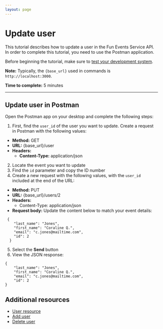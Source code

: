 ```yaml
---
layout: page
---
```


# Update user
This tutorial describes how to update a user in the Fun Events Service API. In order to complete this tutorial, you need to use the Postman application.

Before beginning the tutorial, make sure to [test your development system](getting-started.md).

**Note:** Typically, the `{base_url}` used in commands is `http://localhost:3000`.

**Time to complete:** 5 minutes

---
## Update user in Postman

Open the Postman app on your desktop and complete the following steps:

1. First, find the `user_id` of the user you want to update. Create a request in Postman with the following values:
- **Method:** GET
- **URL:** {base_url}/user
- **Headers:**
    - **Content-Type:** application/json

2. Locate the event you want to update
3. Find the `id` parameter and copy the ID number
4. Create a new request with the following values, with the `user_id` included at the end of the URL:
- **Method:** PUT
- **URL:** {base_url}/users/2
- **Headers:**
  - Content-Type: application/json
- **Request body:** Update the content below to match your event details:
```shell
 {
    "last_name": "Jones",
    "first_name": "Coraline Q.",
    "email": "c.jones@mailtime.com",
    "id": 2
  }
```

5. Select the **Send** button 
6.  View the JSON response:
```shell
{
    "last_name": "Jones",
    "first_name": "Coraline Q.",
    "email": "c.jones@mailtime.com",
    "id": 2
}
```
## Additional resources

* [User resource](api/event.md)
* [Add user](add-user.md)
* [Delete user](delete-user.md)

